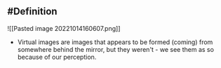 ## #Definition 
![[Pasted image 20221014160607.png]]
- Virtual images are images that appears to be formed (coming) from somewhere behind the mirror, but they weren't - we see them as so because of our perception.